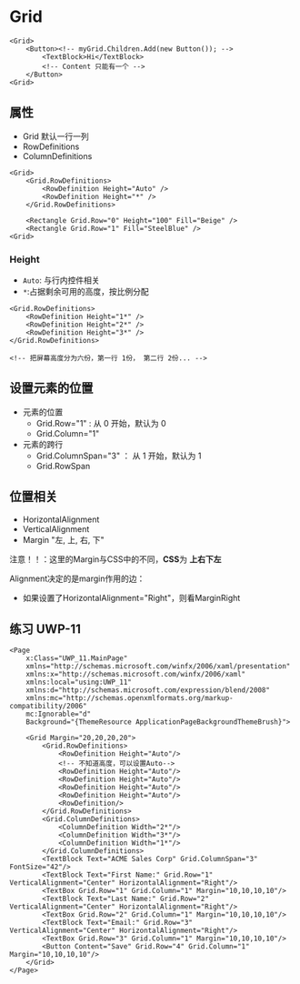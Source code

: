 # Grid

```xaml
<Grid>
    <Button><!-- myGrid.Children.Add(new Button()); -->
        <TextBlock>Hi</TextBlock>
        <!-- Content 只能有一个 -->
    </Button>
<Grid>
```

## 属性

- Grid 默认一行一列
- RowDefinitions
- ColumnDefinitions

```xaml
<Grid>
    <Grid.RowDefinitions>
        <RowDefinition Height="Auto" />
        <RowDefinition Height="*" />
    </Grid.RowDefinitions>
    
    <Rectangle Grid.Row="0" Height="100" Fill="Beige" />
    <Rectangle Grid.Row="1" Fill="SteelBlue" />
<Grid>
```

### Height

- `Auto`: 与行内控件相关
- `*`:占据剩余可用的高度，按比例分配

```xaml
<Grid.RowDefinitions>
    <RowDefinition Height="1*" />
    <RowDefinition Height="2*" />
    <RowDefinition Height="3*" />
</Grid.RowDefinitions>

<!-- 把屏幕高度分为六份，第一行 1份， 第二行 2份... -->
```

## 设置元素的位置

- 元素的位置
    - Grid.Row="1" : 从 0 开始，默认为 0
    - Grid.Column="1"
- 元素的跨行
    - Grid.ColumnSpan="3" ： 从 1 开始，默认为 1
    - Grid.RowSpan

## 位置相关

- HorizontalAlignment
- VerticalAlignment
- Margin "左, 上, 右, 下"

注意！！：这里的Margin与CSS中的不同，**CSS**为 **上右下左**

Alignment决定的是margin作用的边：
- 如果设置了HorizontalAlignment="Right"，则看MarginRight

## 练习 UWP-11

```xaml
<Page
    x:Class="UWP_11.MainPage"
    xmlns="http://schemas.microsoft.com/winfx/2006/xaml/presentation"
    xmlns:x="http://schemas.microsoft.com/winfx/2006/xaml"
    xmlns:local="using:UWP_11"
    xmlns:d="http://schemas.microsoft.com/expression/blend/2008"
    xmlns:mc="http://schemas.openxmlformats.org/markup-compatibility/2006"
    mc:Ignorable="d"
    Background="{ThemeResource ApplicationPageBackgroundThemeBrush}">

    <Grid Margin="20,20,20,20">
        <Grid.RowDefinitions>
            <RowDefinition Height="Auto"/>
            <!-- 不知道高度，可以设置Auto-->
            <RowDefinition Height="Auto"/>
            <RowDefinition Height="Auto"/>
            <RowDefinition Height="Auto"/>
            <RowDefinition Height="Auto"/>
            <RowDefinition/>
        </Grid.RowDefinitions>
        <Grid.ColumnDefinitions>
            <ColumnDefinition Width="2*"/>
            <ColumnDefinition Width="3*"/>
            <ColumnDefinition Width="1*"/>
        </Grid.ColumnDefinitions>
        <TextBlock Text="ACME Sales Corp" Grid.ColumnSpan="3" FontSize="42"/>
        <TextBlock Text="First Name:" Grid.Row="1" VerticalAlignment="Center" HorizontalAlignment="Right"/>
        <TextBox Grid.Row="1" Grid.Column="1" Margin="10,10,10,10"/>
        <TextBlock Text="Last Name:" Grid.Row="2" VerticalAlignment="Center" HorizontalAlignment="Right"/>
        <TextBox Grid.Row="2" Grid.Column="1" Margin="10,10,10,10"/>
        <TextBlock Text="Email:" Grid.Row="3" VerticalAlignment="Center" HorizontalAlignment="Right"/>
        <TextBox Grid.Row="3" Grid.Column="1" Margin="10,10,10,10"/>
        <Button Content="Save" Grid.Row="4" Grid.Column="1" Margin="10,10,10,10"/>
    </Grid>
</Page>
```